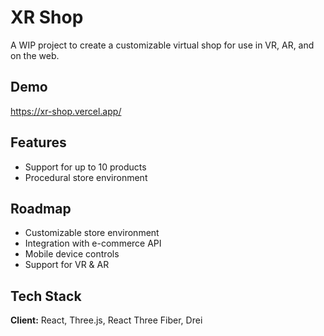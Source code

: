 
# XR Shop

A WIP project to create a customizable virtual shop for use in VR, AR, and on the web. 

## Demo

https://xr-shop.vercel.app/


## Features

- Support for up to 10 products
- Procedural store environment



## Roadmap

- Customizable store environment
- Integration with e-commerce API
- Mobile device controls
- Support for VR & AR


## Tech Stack

**Client:** React, Three.js, React Three Fiber, Drei

